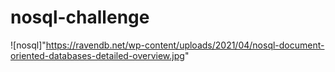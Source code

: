 # nosql-challenge
![nosql]"https://ravendb.net/wp-content/uploads/2021/04/nosql-document-oriented-databases-detailed-overview.jpg"
